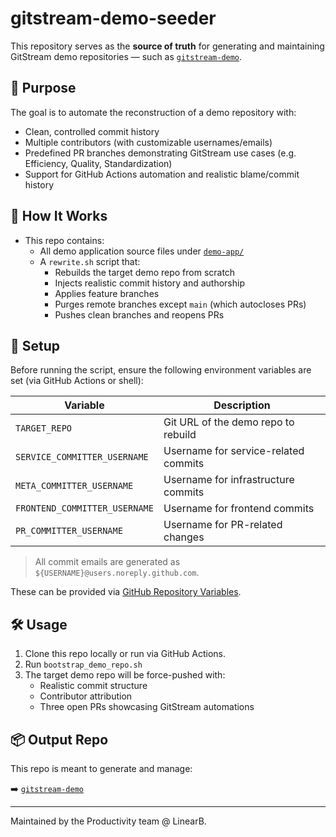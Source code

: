 # gitstream-demo-seeder

This repository serves as the **source of truth** for generating and maintaining GitStream demo repositories — such as [`gitstream-demo`](https://github.com/linear-b/gitstream-demo).

## 🧪 Purpose

The goal is to automate the reconstruction of a demo repository with:

- Clean, controlled commit history
- Multiple contributors (with customizable usernames/emails)
- Predefined PR branches demonstrating GitStream use cases (e.g. Efficiency, Quality, Standardization)
- Support for GitHub Actions automation and realistic blame/commit history

## 🔄 How It Works

- This repo contains:
  - All demo application source files under [`demo-app/`](./demo-app/)
  - A `rewrite.sh` script that:
    - Rebuilds the target demo repo from scratch
    - Injects realistic commit history and authorship
    - Applies feature branches
    - Purges remote branches except `main` (which autocloses PRs)
    - Pushes clean branches and reopens PRs


## 🚀 Setup

Before running the script, ensure the following environment variables are set (via GitHub Actions or shell):

| Variable                     | Description                          |
|-----------------------------|--------------------------------------|
| `TARGET_REPO`               | Git URL of the demo repo to rebuild  |
| `SERVICE_COMMITTER_USERNAME`| Username for service-related commits |
| `META_COMMITTER_USERNAME`   | Username for infrastructure commits  |
| `FRONTEND_COMMITTER_USERNAME`| Username for frontend commits       |
| `PR_COMMITTER_USERNAME`     | Username for PR-related changes      |

> All commit emails are generated as `${USERNAME}@users.noreply.github.com`.

These can be provided via [GitHub Repository Variables](https://github.com/<org>/<repo>/settings/variables/actions).

## 🛠️ Usage

1. Clone this repo locally or run via GitHub Actions.
2. Run `bootstrap_demo_repo.sh`
3. The target demo repo will be force-pushed with:
   - Realistic commit structure
   - Contributor attribution
   - Three open PRs showcasing GitStream automations

## 📦 Output Repo

This repo is meant to generate and manage:

➡️ [`gitstream-demo`](https://github.com/linear-b/gitstream-demo)

---

Maintained by the Productivity team @ LinearB.